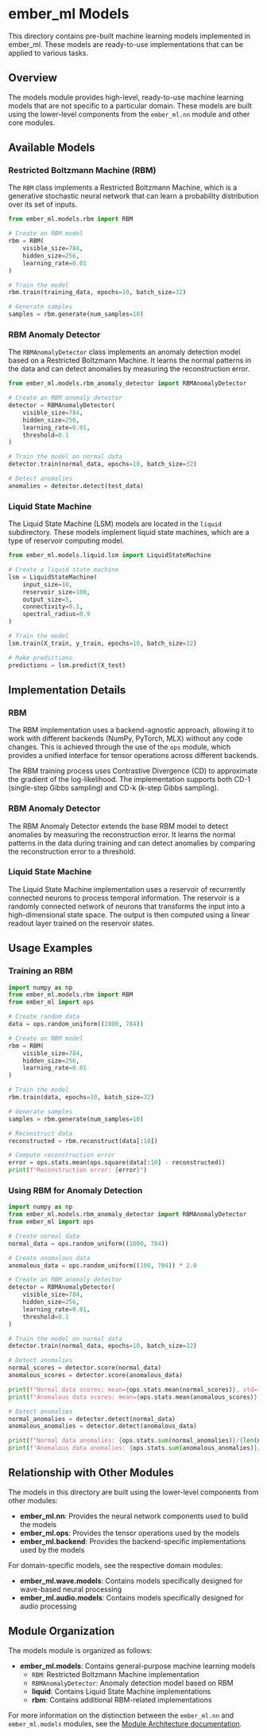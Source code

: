 # ember_ml Models

This directory contains pre-built machine learning models implemented in ember_ml. These models are ready-to-use implementations that can be applied to various tasks.

## Overview

The models module provides high-level, ready-to-use machine learning models that are not specific to a particular domain. These models are built using the lower-level components from the `ember_ml.nn` module and other core modules.

## Available Models

### Restricted Boltzmann Machine (RBM)

The `RBM` class implements a Restricted Boltzmann Machine, which is a generative stochastic neural network that can learn a probability distribution over its set of inputs.

```python
from ember_ml.models.rbm import RBM

# Create an RBM model
rbm = RBM(
    visible_size=784,
    hidden_size=256,
    learning_rate=0.01
)

# Train the model
rbm.train(training_data, epochs=10, batch_size=32)

# Generate samples
samples = rbm.generate(num_samples=10)
```

### RBM Anomaly Detector

The `RBMAnomalyDetector` class implements an anomaly detection model based on a Restricted Boltzmann Machine. It learns the normal patterns in the data and can detect anomalies by measuring the reconstruction error.

```python
from ember_ml.models.rbm_anomaly_detector import RBMAnomalyDetector

# Create an RBM anomaly detector
detector = RBMAnomalyDetector(
    visible_size=784,
    hidden_size=256,
    learning_rate=0.01,
    threshold=0.1
)

# Train the model on normal data
detector.train(normal_data, epochs=10, batch_size=32)

# Detect anomalies
anomalies = detector.detect(test_data)
```

### Liquid State Machine

The Liquid State Machine (LSM) models are located in the `liquid` subdirectory. These models implement liquid state machines, which are a type of reservoir computing model.

```python
from ember_ml.models.liquid.lsm import LiquidStateMachine

# Create a liquid state machine
lsm = LiquidStateMachine(
    input_size=10,
    reservoir_size=100,
    output_size=5,
    connectivity=0.1,
    spectral_radius=0.9
)

# Train the model
lsm.train(X_train, y_train, epochs=10, batch_size=32)

# Make predictions
predictions = lsm.predict(X_test)
```

## Implementation Details

### RBM

The RBM implementation uses a backend-agnostic approach, allowing it to work with different backends (NumPy, PyTorch, MLX) without any code changes. This is achieved through the use of the `ops` module, which provides a unified interface for tensor operations across different backends.

The RBM training process uses Contrastive Divergence (CD) to approximate the gradient of the log-likelihood. The implementation supports both CD-1 (single-step Gibbs sampling) and CD-k (k-step Gibbs sampling).

### RBM Anomaly Detector

The RBM Anomaly Detector extends the base RBM model to detect anomalies by measuring the reconstruction error. It learns the normal patterns in the data during training and can detect anomalies by comparing the reconstruction error to a threshold.

### Liquid State Machine

The Liquid State Machine implementation uses a reservoir of recurrently connected neurons to process temporal information. The reservoir is a randomly connected network of neurons that transforms the input into a high-dimensional state space. The output is then computed using a linear readout layer trained on the reservoir states.

## Usage Examples

### Training an RBM

```python
import numpy as np
from ember_ml.models.rbm import RBM
from ember_ml import ops

# Create random data
data = ops.random_uniform((1000, 784))

# Create an RBM model
rbm = RBM(
    visible_size=784,
    hidden_size=256,
    learning_rate=0.01
)

# Train the model
rbm.train(data, epochs=10, batch_size=32)

# Generate samples
samples = rbm.generate(num_samples=10)

# Reconstruct data
reconstructed = rbm.reconstruct(data[:10])

# Compute reconstruction error
error = ops.stats.mean(ops.square(data[:10] - reconstructed))
print(f"Reconstruction error: {error}")
```

### Using RBM for Anomaly Detection

```python
import numpy as np
from ember_ml.models.rbm_anomaly_detector import RBMAnomalyDetector
from ember_ml import ops

# Create normal data
normal_data = ops.random_uniform((1000, 784))

# Create anomalous data
anomalous_data = ops.random_uniform((100, 784)) * 2.0

# Create an RBM anomaly detector
detector = RBMAnomalyDetector(
    visible_size=784,
    hidden_size=256,
    learning_rate=0.01,
    threshold=0.1
)

# Train the model on normal data
detector.train(normal_data, epochs=10, batch_size=32)

# Detect anomalies
normal_scores = detector.score(normal_data)
anomalous_scores = detector.score(anomalous_data)

print(f"Normal data scores: mean={ops.stats.mean(normal_scores)}, std={ops.std(normal_scores)}")
print(f"Anomalous data scores: mean={ops.stats.mean(anomalous_scores)}, std={ops.std(anomalous_scores)}")

# Detect anomalies
normal_anomalies = detector.detect(normal_data)
anomalous_anomalies = detector.detect(anomalous_data)

print(f"Normal data anomalies: {ops.stats.sum(normal_anomalies)}/{len(normal_data)}")
print(f"Anomalous data anomalies: {ops.stats.sum(anomalous_anomalies)}/{len(anomalous_data)}")
```

## Relationship with Other Modules

The models in this directory are built using the lower-level components from other modules:

- **ember_ml.nn**: Provides the neural network components used to build the models
- **ember_ml.ops**: Provides the tensor operations used by the models
- **ember_ml.backend**: Provides the backend-specific implementations used by the models

For domain-specific models, see the respective domain modules:

- **ember_ml.wave.models**: Contains models specifically designed for wave-based neural processing
- **ember_ml.audio.models**: Contains models specifically designed for audio processing

## Module Organization

The models module is organized as follows:

- **ember_ml.models**: Contains general-purpose machine learning models
  - `RBM`: Restricted Boltzmann Machine implementation
  - `RBMAnomalyDetector`: Anomaly detection model based on RBM
  - **liquid**: Contains Liquid State Machine implementations
  - **rbm**: Contains additional RBM-related implementations

For more information on the distinction between the `ember_ml.nn` and `ember_ml.models` modules, see the [Module Architecture documentation](../../docs/module_architecture.md).